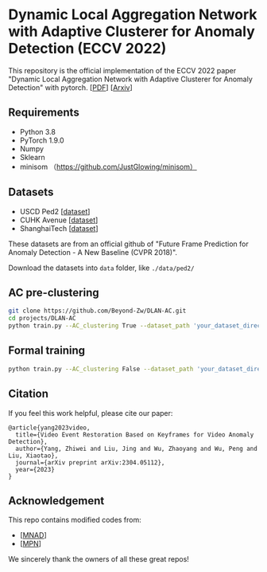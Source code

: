 # Dynamic Local Aggregation Network with Adaptive Clusterer for Anomaly Detection (ECCV 2022)

This repository is the official implementation of the ECCV 2022 paper "Dynamic Local Aggregation Network with Adaptive Clusterer for Anomaly Detection" with pytorch. [[PDF](https://www.ecva.net/papers/eccv_2022/papers_ECCV/papers/136640398.pdf)] [[Arxiv](https://arxiv.org/abs/2207.10948)]

## Requirements

* Python 3.8
* PyTorch 1.9.0
* Numpy
* Sklearn
* minisom （https://github.com/JustGlowing/minisom）

## Datasets
* USCD Ped2 [[dataset](https://github.com/StevenLiuWen/ano_pred_cvpr2018)]
* CUHK Avenue [[dataset](https://github.com/StevenLiuWen/ano_pred_cvpr2018)]
* ShanghaiTech [[dataset](https://github.com/StevenLiuWen/ano_pred_cvpr2018)]

These datasets are from an official github of "Future Frame Prediction for Anomaly Detection - A New Baseline (CVPR 2018)".

Download the datasets into ``data`` folder, like ``./data/ped2/``

## AC pre-clustering
```bash
git clone https://github.com/Beyond-Zw/DLAN-AC.git
cd projects/DLAN-AC
python train.py --AC_clustering True --dataset_path 'your_dataset_directory' --dataset_type ped2 --exp_dir 'your_log_directory'
```
## Formal training
```bash
python train.py --AC_clustering False --dataset_path 'your_dataset_directory' --dataset_type ped2 --exp_dir 'your_log_directory'
```
## Citation

If you feel this work helpful, please cite our paper:

```
@article{yang2023video,
  title={Video Event Restoration Based on Keyframes for Video Anomaly Detection},
  author={Yang, Zhiwei and Liu, Jing and Wu, Zhaoyang and Wu, Peng and Liu, Xiaotao},
  journal={arXiv preprint arXiv:2304.05112},
  year={2023}
}
```

## Acknowledgement
This repo contains modified codes from:

* [[MNAD](https://github.com/cvlab-yonsei/MNAD)]
* [[MPN](https://github.com/ktr-hubrt/MPN)]

We sincerely thank the owners of all these great repos!
